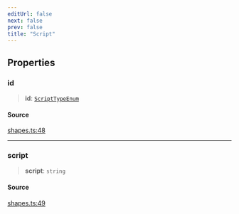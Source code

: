 ```yaml
---
editUrl: false
next: false
prev: false
title: "Script"
---
```


## Properties

### id

> **id**: [`ScriptTypeEnum`](/api-core/type-aliases/scripttypeenum/)

#### Source

[shapes.ts:48](https://github.com/dgmjs/dgmjs/blob/main/packages/core/src/shapes.ts#L48)

***

### script

> **script**: `string`

#### Source

[shapes.ts:49](https://github.com/dgmjs/dgmjs/blob/main/packages/core/src/shapes.ts#L49)
